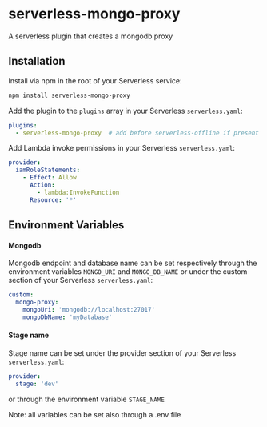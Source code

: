 # serverless-mongo-proxy

A serverless plugin that creates a mongodb proxy

## Installation

Install via npm in the root of your Serverless service:
```sh
npm install serverless-mongo-proxy
```

Add the plugin to the `plugins` array in your Serverless `serverless.yaml`:
```yaml
plugins:
  - serverless-mongo-proxy  # add before serverless-offline if present
```

Add Lambda invoke permissions in your Serverless `serverless.yaml`:
```yaml
provider:
  iamRoleStatements:
    - Effect: Allow
      Action:
        - lambda:InvokeFunction
      Resource: '*'
```

## Environment Variables

#### Mongodb
Mongodb endpoint and database name can be set respectively through the environment variables
`MONGO_URI` and `MONGO_DB_NAME` or under the custom section of your Serverless `serverless.yaml`:
```yaml
custom:
  mongo-proxy:
    mongoUri: 'mongodb://localhost:27017'
    mongoDbName: 'myDatabase'
```

#### Stage name
Stage name can be set under the provider section of your Serverless `serverless.yaml`:
```yaml
provider:
  stage: 'dev'
```
or through the environment variable `STAGE_NAME` 

Note: all variables can be set also through a .env file
